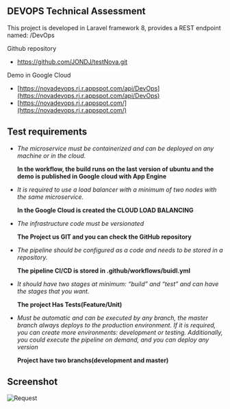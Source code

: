 ## DEVOPS Technical Assessment 

This project is developed in Laravel framework 8, provides a REST endpoint named: /DevOps

Github repository

- https://github.com/JONDJ/testNova.git

Demo in Google Cloud
- [https://novadevops.rj.r.appspot.com/api/DevOps](https://novadevops.rj.r.appspot.com/api/DevOps)
- [https://novadevops.rj.r.appspot.com/](https://novadevops.rj.r.appspot.com/)


## Test requirements

- *The microservice must be containerized and can be deployed on any machine or in the cloud.*

    **In the workflow, the build runs on the last version of ubuntu and the demo is published in Google cloud with App Engine**

- *It is required to use a load balancer with a minimum of two nodes with the same microservice.*

    **In the Google Cloud is created the CLOUD LOAD BALANCING**
- *The infrastructure code must be versionated*
    
    **The Project us GIT and you can check the GitHub repository**

- *The pipeline should be configured as a code and needs to be stored in a repository.*
    
    **The pipeline CI/CD is stored in .github/workflows/buidl.yml**

- *It should have two stages at minimum: “build” and “test” and can have the stages that you want.*

    **The project Has Tests(Feature/Unit)**

- *Must be automatic and can be executed by any branch, the master branch always deploys to the 
production environment. If it is required, you can create more environments: development or
testing. Additionally, you could execute the pipeline on demand, and you can deploy any version*

    **Project have two branchs(development and master)**

## Screenshot

![Request](https://magawb.com/test/storage/request.jpg)

